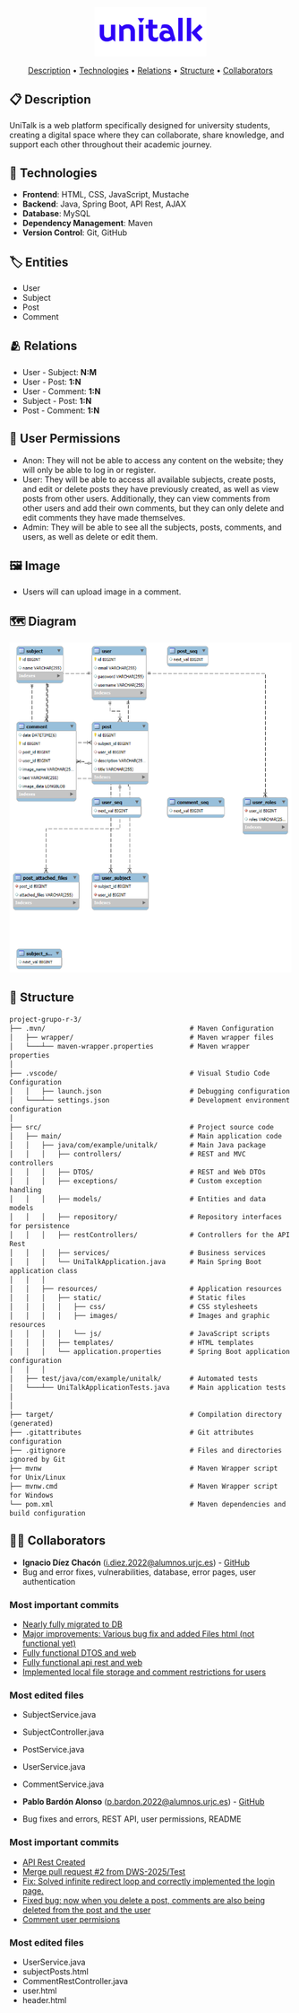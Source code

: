 <p align="center">
  <img src="src/main/resources/static/images/unitalklogo1.png" alt="UniTalk Logo" width="200" height="auto">
</p>

<p align="center">
  <a href="#-description">Description</a> •
  <a href="#-technologies">Technologies</a> •
  <a href="#-relations">Relations</a> •
  <a href="#-structure">Structure</a> •
  <a href="#-collaborators">Collaborators</a>
</p>

## 📋 Description

UniTalk is a web platform specifically designed for university students, creating a digital space where they can collaborate, share knowledge, and support each other throughout their academic journey.

## 🔧 Technologies

- **Frontend**: HTML, CSS, JavaScript, Mustache
- **Backend**: Java, Spring Boot, API Rest, AJAX
- **Database**: MySQL
- **Dependency Management**: Maven
- **Version Control**: Git, GitHub

## 🏷️ Entities
- User
- Subject
- Post
- Comment

## 🫂 Relations

- User - Subject: **N:M**
- User - Post: **1:N**
- User - Comment: **1:N**
- Subject - Post: **1:N**
- Post - Comment: **1:N**

## 🪪 User Permissions
- Anon: They will not be able to access any content on the website; they will only be able to log in or register.
- User: They will be able to access all available subjects, create posts, and edit or delete posts they have previously created, as well as view posts from other users. Additionally, they can view comments from other users and add their own comments, but they can only delete and edit comments they have made themselves.
- Admin: They will be able to see all the subjects, posts, comments, and users, as well as delete or edit them.

## 🖼️ Image
- Users will can upload image in a comment.

## 🗺️ Diagram
![Entity-Relation Diagram](/src/main/resources/static/images/diagram.png)

## 📁 Structure

```
project-grupo-r-3/
├── .mvn/                                    # Maven Configuration
│   ├── wrapper/                             # Maven wrapper files
│   └───┴── maven-wrapper.properties         # Maven wrapper properties
│
├── .vscode/                                 # Visual Studio Code Configuration
│   │   ├── launch.json                      # Debugging configuration
│   └───┴── settings.json                    # Development environment configuration
│
├── src/                                     # Project source code
│   ├── main/                                # Main application code
│   │   ├── java/com/example/unitalk/        # Main Java package
│   │   │   ├── controllers/                 # REST and MVC controllers
│   │   │   ├── DTOS/                        # REST and Web DTOs
│   │   │   ├── exceptions/                  # Custom exception handling
│   │   │   ├── models/                      # Entities and data models
│   │   │   ├── repository/                  # Repository interfaces for persistence
│   │   │   ├── restControllers/             # Controllers for the API Rest
│   │   │   ├── services/                    # Business services
│   │   │   └── UniTalkApplication.java      # Main Spring Boot application class
│   │   │
│   │   ├── resources/                       # Application resources
│   │   │   ├── static/                      # Static files
│   │   │   │   ├── css/                     # CSS stylesheets
│   │   │   │   ├── images/                  # Images and graphic resources
│   │   │   │   └── js/                      # JavaScript scripts
│   │   │   ├── templates/                   # HTML templates
│   │   │   └── application.properties       # Spring Boot application configuration
│   │   │
│   ├── test/java/com/example/unitalk/       # Automated tests
│   └───┴── UniTalkApplicationTests.java     # Main application tests
│   
│
├── target/                                  # Compilation directory (generated)
├── .gitattributes                           # Git attributes configuration
├── .gitignore                               # Files and directories ignored by Git
├── mvnw                                     # Maven Wrapper script for Unix/Linux
├── mvnw.cmd                                 # Maven Wrapper script for Windows
└── pom.xml                                  # Maven dependencies and build configuration
```

## 👨‍💻 Collaborators

- **Ignacio Díez Chacón** (i.diez.2022@alumnos.urjc.es) - [GitHub](https://github.com/netzus1)
- Bug and error fixes, vulnerabilities, database, error pages, user authentication
### Most important commits
  - [Nearly fully migrated to DB](https://github.com/DWS-2025/project-grupo-r-3/commit/f8668430a848d74fd9310c6875a9a5b53f5d6b5d)
  - [Major improvements: Various bug fix and added Files html (not functional yet)](https://github.com/DWS-2025/project-grupo-r-3/commit/0acb48114141a550f369e060ec41f3e05b4e9ce9)
  - [Fully functional DTOS and web](https://github.com/DWS-2025/project-grupo-r-3/commit/fcd8cd1683bb9a8b15fcbc84bf8e69557b26930d)
  - [Fully functional api rest and web](https://github.com/DWS-2025/project-grupo-r-3/commit/98e80b14a80a9bd284ad33d7e1227c36d0344c76)
  - [Implemented local file storage and comment restrictions for users](https://github.com/DWS-2025/project-grupo-r-3/commit/21844c63744f11fff73fcab5c8aa1f68f850a02d)
### Most edited files
  - SubjectService.java
  - SubjectController.java
  - PostService.java
  - UserService.java
  - CommentService.java
  
- **Pablo Bardón Alonso** (p.bardon.2022@alumnos.urjc.es) - [GitHub](https://github.com/p4b4al)
- Bug fixes and errors, REST API, user permissions, README
### Most important commits
  - [API Rest Created](https://github.com/DWS-2025/project-grupo-r-3/commit/cdc7e4cadf03c98dfdfb42a20365eb41fdf985c0)
  - [Merge pull request #2 from DWS-2025/Test](https://github.com/DWS-2025/project-grupo-r-3/commit/683c0baf3e542ced2cf84528006d46a9ce594327)
  - [Fix: Solved infinite redirect loop and correctly implemented the login page.](https://github.com/DWS-2025/project-grupo-r-3/commit/e26c955ae696fd6ff9f74588131bdbac11f069f4)
  - [Fixed bug: now when you delete a post, comments are also being deleted from the post and the user](https://github.com/DWS-2025/project-grupo-r-3/commit/c9c296fb430b0ecf7e7e9ebb890e4d5774f70ef3)
  - [Comment user permisions](https://github.com/DWS-2025/project-grupo-r-3/commit/8614af72af8a5e992f8ce95f20352f54b43fea34)
### Most edited files
  - UserService.java
  - subjectPosts.html
  - CommentRestController.java
  - user.html
  - header.html
